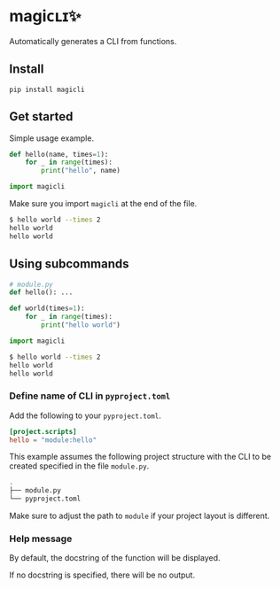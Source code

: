 # magiᴄʟɪ✨

Automatically generates a CLI from functions.

## Install

```
pip install magicli
```

## Get started

Simple usage example.

```python
def hello(name, times=1):
    for _ in range(times):
        print("hello", name)

import magicli
```

Make sure you import `magicli` at the end of the file.

```bash
$ hello world --times 2
hello world
hello world
```

## Using subcommands

```python
# module.py
def hello(): ...

def world(times=1):
    for _ in range(times):
        print("hello world")

import magicli
```

```bash
$ hello world --times 2
hello world
hello world
```

### Define name of CLI in `pyproject.toml`

Add the following to your `pyproject.toml`.

```toml
[project.scripts]
hello = "module:hello"
```

This example assumes the following project structure with the CLI to be created specified in the file `module.py`.

```bash
.
├── module.py
└── pyproject.toml
```

Make sure to adjust the path to `module` if your project layout is different.

### Help message

By default, the docstring of the function will be displayed.

If no docstring is specified, there will be no output.
